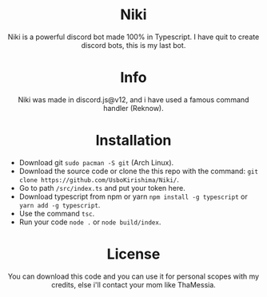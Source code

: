 <div align="center">
 
 # Niki


Niki is a powerful discord bot made 100% in Typescript.
I have quit to create discord bots, this is my last bot.
 </div>
 
<div align="center">
 
 # Info

Niki was made in discord.js@v12, and i have used a famous command handler (Reknow).
 </div>
 

<div align="center">
 
 # Installation
 </div>
 
 - Download git `sudo pacman -S git` (Arch Linux).
 - Download the source code or clone the this repo with the command: `git clone https://github.com/UsboKirishima/Niki/`.
 - Go to path `/src/index.ts` and put your token here.
 - Download typescript from npm or yarn `npm install -g typescript` or `yarn add -g typescript`.
 - Use the command `tsc`.
 - Run your code `node .` or `node build/index`.


<div align="center">
 
 # License

You can download this code and you can use it for personal scopes with my credits, else i'll contact your mom like ThaMessia.
 </div>
